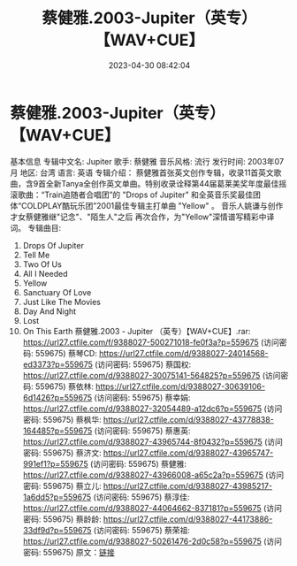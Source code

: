 ﻿---
title: 蔡健雅.2003-Jupiter（英专）【WAV+CUE】
date: 2023-04-30 08:42:04
categories: WAV车载音乐、镜像
tags: 华语中文
---
# 蔡健雅.2003-Jupiter（英专）【WAV+CUE】

基本信息
专辑中文名: Jupiter
歌手: 蔡健雅
音乐风格: 流行
发行时间: 2003年07月
地区: 台湾
语言: 英语
专辑介绍：
蔡健雅首张英文创作专辑，收录11首英文歌曲，含9首全新Tanya全创作英文单曲。特别收录诠释第44届葛莱美奖年度最佳摇滚歌曲：“Train追随者合唱团”的
"Drops of Jupiter" 和全英音乐奖最佳团体“COLDPLAY酷玩乐团”2001最佳专辑主打单曲 "Yellow"
。
音乐人姚谦与创作才女蔡健雅继"记念"、"陌生人"之后 再次合作，为"Yellow"深情谱写精彩中译词。
专辑曲目:
01. Drops Of Jupiter
02. Tell Me
03. Two Of Us
04. All I Needed
05. Yellow
06. Sanctuary Of Love
07. Just Like The Movies
08. Day And Night
09. Lost
10. On This Earth
蔡健雅.2003 - Jupiter （英专）【WAV+CUE】.rar: https://url27.ctfile.com/f/9388027-500271018-fe0f3a?p=559675
(访问密码: 559675)
蔡琴CD: https://url27.ctfile.com/d/9388027-24014568-ed3373?p=559675
(访问密码: 559675)
蔡国权: https://url27.ctfile.com/d/9388027-30075141-564825?p=559675
(访问密码: 559675)
蔡依林: https://url27.ctfile.com/d/9388027-30639106-6d1426?p=559675
(访问密码: 559675)
蔡幸娟: https://url27.ctfile.com/d/9388027-32054489-a12dc6?p=559675
(访问密码: 559675)
蔡枫华: https://url27.ctfile.com/d/9388027-43778838-164485?p=559675
(访问密码: 559675)
蔡惠英: https://url27.ctfile.com/d/9388027-43965744-8f0432?p=559675
(访问密码: 559675)
蔡济文: https://url27.ctfile.com/d/9388027-43965747-991ef1?p=559675
(访问密码: 559675)
蔡健雅: https://url27.ctfile.com/d/9388027-43966008-a65c2a?p=559675
(访问密码: 559675)
蔡立儿: https://url27.ctfile.com/d/9388027-43985217-1a6dd5?p=559675
(访问密码: 559675)
蔡淳佳: https://url27.ctfile.com/d/9388027-44064662-837181?p=559675
(访问密码: 559675)
蔡龄龄: https://url27.ctfile.com/d/9388027-44173886-33df9d?p=559675
(访问密码: 559675)
蔡荣祖: https://url27.ctfile.com/d/9388027-50261476-2d0c58?p=559675
(访问密码: 559675)
原文：[链接](https://blog.sina.com.cn/s/blog_1647c7e76010311o3.html)
